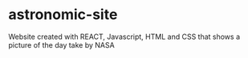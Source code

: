 # astronomic-site
Website created with REACT, Javascript, HTML and CSS that shows a picture of the day take by NASA

